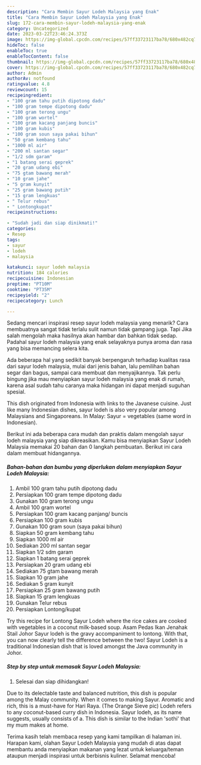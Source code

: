 ```yaml
---
description: "Cara Membin Sayur Lodeh Malaysia yang Enak"
title: "Cara Membin Sayur Lodeh Malaysia yang Enak"
slug: 172-cara-membin-sayur-lodeh-malaysia-yang-enak
category: Uncategorized
date: 2023-03-22T23:46:24.373Z
image: https://img-global.cpcdn.com/recipes/57ff33723117ba78/680x482cq70/sayur-lodeh-malaysia-foto-resep-utama.jpg
hideToc: false
enableToc: true
enableTocContent: false
thumbnail: https://img-global.cpcdn.com/recipes/57ff33723117ba78/680x482cq70/sayur-lodeh-malaysia-foto-resep-utama.jpg
cover: https://img-global.cpcdn.com/recipes/57ff33723117ba78/680x482cq70/sayur-lodeh-malaysia-foto-resep-utama.jpg
author: Admin
authorAv: notfound
ratingvalue: 4.8
reviewcount: 15
recipeingredient:
- "100 gram tahu putih dipotong dadu"
- "100 gram tempe dipotong dadu"
- "100 gram terong ungu"
- "100 gram wortel"
- "100 gram kacang panjang buncis"
- "100 gram kubis"
- "100 gram soun saya pakai bihun"
- "50 gram kembang tahu"
- "1000 ml air"
- "200 ml santan segar"
- "1/2 sdm garam"
- "1 batang serai geprek"
- "20 gram udang ebi"
- "75 gtam bawang merah"
- "10 gram jahe"
- "5 gram kunyit"
- "25 gram bawang putih"
- "15 gram lengkuas"
- " Telur rebus"
- " Lontongkupat"
recipeinstructions:

- "Sudah jadi dan siap dinikmati!"
categories:
- Resep
tags:
- sayur
- lodeh
- malaysia

katakunci: sayur lodeh malaysia 
nutrition: 184 calories
recipecuisine: Indonesian
preptime: "PT10M"
cooktime: "PT35M"
recipeyield: "2"
recipecategory: Lunch

---
```



Sedang mencari inspirasi resep sayur lodeh malaysia yang menarik? Cara membuatnya sangat tidak terlalu sulit namun tidak gampang juga. Tapi Jika salah mengolah maka hasilnya akan hambar dan bahkan tidak sedap. Padahal sayur lodeh malaysia yang enak selayaknya punya aroma dan rasa yang bisa memancing selera kita.


Ada beberapa hal yang sedikit banyak berpengaruh terhadap kualitas rasa dari sayur lodeh malaysia, mulai dari jenis bahan, lalu pemilihan bahan segar dan bagus, sampai cara membuat dan menyajikannya. Tak perlu bingung jika mau menyiapkan sayur lodeh malaysia yang enak di rumah, karena asal sudah tahu caranya maka hidangan ini dapat menjadi suguhan spesial.

This dish originated from Indonesia with links to the Javanese cuisine. Just like many Indonesian dishes, sayur lodeh is also very popular among Malaysians and Singaporeans. In Malay: Sayur = vegetables (same word in Indonesian).


Berikut ini ada beberapa cara mudah dan praktis dalam mengolah sayur lodeh malaysia yang siap dikreasikan. Kamu bisa menyiapkan Sayur Lodeh Malaysia memakai 20 bahan dan 0 langkah pembuatan. Berikut ini cara dalam membuat hidangannya.

<!--inarticleads1-->

##### Bahan-bahan dan bumbu yang diperlukan dalam menyiapkan Sayur Lodeh Malaysia:

1. Ambil 100 gram tahu putih dipotong dadu
1. Persiapkan 100 gram tempe dipotong dadu
1. Gunakan 100 gram terong ungu
1. Ambil 100 gram wortel
1. Persiapkan 100 gram kacang panjang/ buncis
1. Persiapkan 100 gram kubis
1. Gunakan 100 gram soun (saya pakai bihun)
1. Siapkan 50 gram kembang tahu
1. Siapkan 1000 ml air
1. Sediakan 200 ml santan segar
1. Siapkan 1/2 sdm garam
1. Siapkan 1 batang serai geprek
1. Persiapkan 20 gram udang ebi
1. Sediakan 75 gtam bawang merah
1. Siapkan 10 gram jahe
1. Sediakan 5 gram kunyit
1. Persiapkan 25 gram bawang putih
1. Siapkan 15 gram lengkuas
1. Gunakan  Telur rebus
1. Persiapkan  Lontong/kupat


Try this recipe for Lontong Sayur Lodeh where the rice cakes are cooked with vegetables in a coconut milk-based soup. Asam Pedas Ikan Jenahak Stail Johor Sayur lodeh is the gravy accompaniment to lontong. With that, you can now clearly tell the difference between the two! Sayur Lodeh is a traditional Indonesian dish that is loved amongst the Java community in Johor. 

<!--inarticleads2-->

##### Step by step untuk memasak Sayur Lodeh Malaysia:


1. Selesai dan siap dihidangkan!

Due to its delectable taste and balanced nutrition, this dish is popular among the Malay community. When it comes to making Sayur. Aromatic and rich, this is a must-have for Hari Raya. (The Orange Sieve pic) Lodeh refers to any coconut-based curry dish in Indonesia. Sayur lodeh, as its name suggests, usually consists of a. This dish is similar to the Indian &#39;sothi&#39; that my mum makes at home. 

Terima kasih telah membaca resep yang kami tampilkan di halaman ini. Harapan kami, olahan Sayur Lodeh Malaysia yang mudah di atas dapat membantu anda menyiapkan makanan yang lezat untuk keluarga/teman ataupun menjadi inspirasi untuk berbisnis kuliner. Selamat mencoba!
